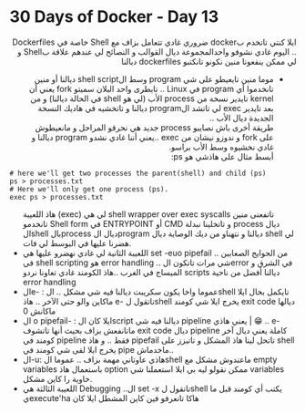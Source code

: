 # 30 Days of Docker - Day 13

<div dir="rtl">
    ايلا كنتي تاتخدم بdocker ضروري غادي تتعامل بزاف مع Shell خاصة في Dockerfiles .. اليوم غادي نشوفو واحدالمجموعة ديال القوالب و النصائح لي عندهم علاقة بShell و لي ممكن ينفعونا منين نكونو تانكتبو dockerfiles ديالنا
</div>

<div dir="rtl"><ul>
    <li>موما منين تايعيطو على شي program وسط الshell script ديالنا أو منين تانخدموا أي program في Linux .. تايطرى واحد البلان سميتو fork يعني أن kernel تايدير نسخة من process اﻷب (لي هو shell في الحالة ديالنا) و من بعد تايدير exec لي تاتشد الprogram ديالنا و تاتخشيه في هاديك النسخة الجديدة ديال الأب ..<br>
    طريقة أخرى باش نصايبو process جديد هي نحرقو المراحل و مانعيطوش على fork و ندوزو نيشان من exec ..يعني أننا غادي نشدو program ديالنا و غادي نخشيوه وسط الأب براسو.<br></li>
    أبسط مثال على هاذشي هو ps:<br>
    <ul>
</div>

    # here we'll get two processes the parent(shell) and child (ps)
    ps > processes.txt
    # Here we'll only get one process (ps). 
    exec ps > processes.txt

<div dir="ltr">
    <ul>
    هاذ اللعيبة (exec) لي هي shell wrapper over exec syscalls تاتفعنى منين تانخدمو Shell form في ENTRYPOINT أو CMD و تاتخلينا نبدلة process ديال الshell بالprocess ديال الprogram ديالنا و نتهناو من ديك الوصاية ديال shell لي هضرنا عليها في البوسط لي فات.
    <li>
    اللعيبة الثانية لي غادي نهضرو عليها هي set -euo pipefail .. من الحوايج الصعابين في shell scripting هو error handling .. شي مرات تاتكون الerror في الشرق و الميساج في الغرب ..هاذ الكومند غادي تعاونا نردو scripts ديالنا أفضل من ناحية error handling
    </li>
    <li>
    الe- : عموما واخا يكون سكريبت ديالنا فيه شي مشكل .. الshell تايكمل بحال ايلا ماكاين والو حتى الآخر .. هاذ e- تاتقول لshell يخرج ايلا شي كومند exit code ديالها ماكانش 0
    </li>
    <li>
    ال o pipefail- : ايلا كان الscript ديالنا فيه شي pipeline يعني هاذي | 😁 .. e- ماتانفعش بزاف بحيث أنها تاتشوف exit code ديال pipeline كاملة يعني ديال آخر كومند في pipeline فقط .. و هاذ pipefail تاتحل لينا هاذ المشكل و تاتبزز على shell يخرج ايلا لقى شي كومند في pipe ماخدماش..
    </li>
    <li>
    ال-u: هاذي عاوتاني مهمة بزاف .. عموما الshell ماعندوش مشكل مع empty variables باستعمال هاذ option ممكن نقولو ليه بي ايلا استعملنا شي variables خاوية را كاين مشكل.
    </li>
    <li>
    اللعيبة الثالثة هي Debugging ..ال set -x تاتقول لshell يكتب أي كومند قبل ما يexecute'ha هاكا تانعرفو فين كاين المشطل ايلا كان
    </li>

</ul></div>